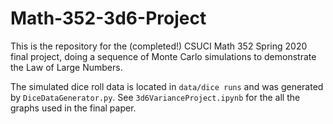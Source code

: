 # Math-352-3d6-Project
This is the repository for the (completed!) CSUCI Math 352
Spring 2020 final project, doing a sequence of Monte Carlo
simulations to demonstrate the Law of Large Numbers.

The simulated dice roll data is located in ```data/dice runs```
and was generated by ```DiceDataGenerator.py```. See ```3d6VarianceProject.ipynb```
for the all the graphs used in the final paper.
